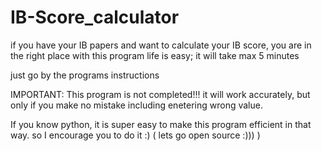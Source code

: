 # IB-Score_calculator
if you have your IB papers and want to calculate your IB score, you are in the right place
with this program life is easy; it will take max 5 minutes 

just go by the programs instructions 

IMPORTANT:
This program is not completed!!!
it will work accurately, but only if you make no mistake including enetering wrong value.

If you know python, it is super easy to make this program efficient in that way. 
so I encourage you to do it :) ( lets go open source :))) ) 
